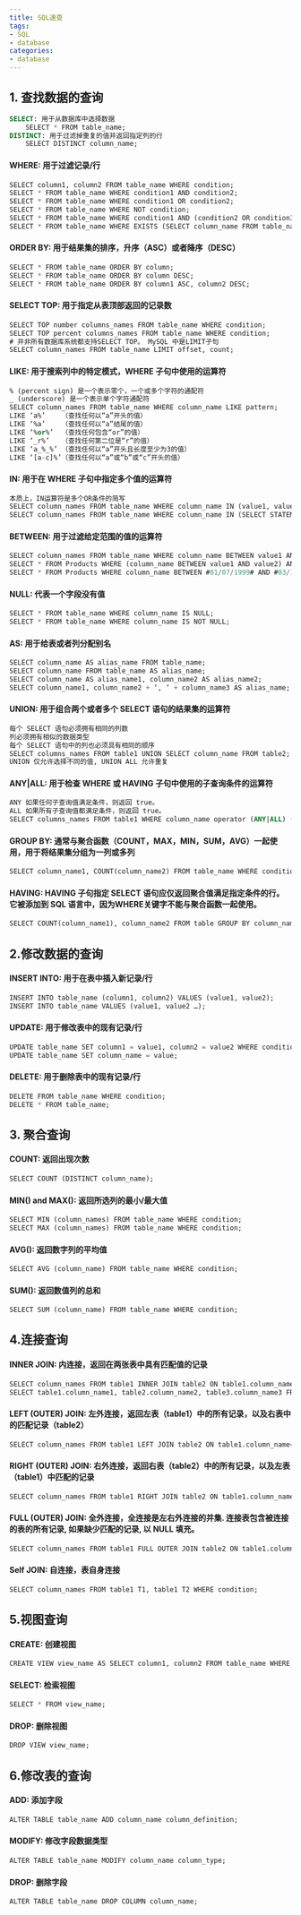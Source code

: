 ```yaml
---
title: SQL速查
tags:
- SQL
- database
categories:
- database
---
```


## 1. 查找数据的查询

```sql
SELECT: 用于从数据库中选择数据
	SELECT * FROM table_name;
DISTINCT: 用于过滤掉重复的值并返回指定列的行
	SELECT DISTINCT column_name;
```

#### **WHERE**: 用于过滤记录/行

```sql
SELECT column1, column2 FROM table_name WHERE condition;
SELECT * FROM table_name WHERE condition1 AND condition2;
SELECT * FROM table_name WHERE condition1 OR condition2;
SELECT * FROM table_name WHERE NOT condition;
SELECT * FROM table_name WHERE condition1 AND (condition2 OR condition3);
SELECT * FROM table_name WHERE EXISTS (SELECT column_name FROM table_name WHERE condition);
```

#### **ORDER BY**: 用于结果集的排序，升序（ASC）或者降序（DESC）

```sql
SELECT * FROM table_name ORDER BY column;
SELECT * FROM table_name ORDER BY column DESC;
SELECT * FROM table_name ORDER BY column1 ASC, column2 DESC;
```

#### **SELECT TOP**: 用于指定从表顶部返回的记录数

```sql
SELECT TOP number columns_names FROM table_name WHERE condition;
SELECT TOP percent columns_names FROM table_name WHERE condition;
# 并非所有数据库系统都支持SELECT TOP。 MySQL 中是LIMIT子句
SELECT column_names FROM table_name LIMIT offset, count;
```

#### **LIKE**: 用于搜索列中的特定模式，WHERE 子句中使用的运算符

```sql
% (percent sign) 是一个表示零个，一个或多个字符的通配符
_ (underscore) 是一个表示单个字符通配符
SELECT column_names FROM table_name WHERE column_name LIKE pattern;
LIKE ‘a%’    （查找任何以“a”开头的值）
LIKE ‘%a’    （查找任何以“a”结尾的值）
LIKE ‘%or%’  （查找任何包含“or”的值）
LIKE ‘_r%’   （查找任何第二位是“r”的值）
LIKE ‘a_%_%’ （查找任何以“a”开头且长度至少为3的值）
LIKE ‘[a-c]%’（查找任何以“a”或“b”或“c”开头的值）
```

#### **IN**: 用于在 WHERE 子句中指定多个值的运算符

```sql
本质上，IN运算符是多个OR条件的简写
SELECT column_names FROM table_name WHERE column_name IN (value1, value2, …);
SELECT column_names FROM table_name WHERE column_name IN (SELECT STATEMENT);
```

#### **BETWEEN**: 用于过滤给定范围的值的运算符

```sql
SELECT column_names FROM table_name WHERE column_name BETWEEN value1 AND value2;
SELECT * FROM Products WHERE (column_name BETWEEN value1 AND value2) AND NOT column_name2 IN (value3, value4);
SELECT * FROM Products WHERE column_name BETWEEN #01/07/1999# AND #03/12/1999#;
```

#### **NULL**: 代表一个字段没有值

```sql
SELECT * FROM table_name WHERE column_name IS NULL;
SELECT * FROM table_name WHERE column_name IS NOT NULL;
```

#### **AS**: 用于给表或者列分配别名

```sql
SELECT column_name AS alias_name FROM table_name;
SELECT column_name FROM table_name AS alias_name;
SELECT column_name AS alias_name1, column_name2 AS alias_name2;
SELECT column_name1, column_name2 + ‘, ‘ + column_name3 AS alias_name;
```

#### **UNION**: 用于组合两个或者多个 SELECT 语句的结果集的运算符

```sql
每个 SELECT 语句必须拥有相同的列数
列必须拥有相似的数据类型
每个 SELECT 语句中的列也必须具有相同的顺序
SELECT columns_names FROM table1 UNION SELECT column_name FROM table2;
UNION 仅允许选择不同的值, UNION ALL 允许重复
```

#### **ANY|ALL**: 用于检查 WHERE 或 HAVING 子句中使用的子查询条件的运算符

```sql
ANY 如果任何子查询值满足条件，则返回 true。
ALL 如果所有子查询值都满足条件，则返回 true。
SELECT columns_names FROM table1 WHERE column_name operator (ANY|ALL) (SELECT column_name FROM table_name WHERE condition);
```

#### **GROUP BY**: 通常与聚合函数（COUNT，MAX，MIN，SUM，AVG）一起使用，用于将结果集分组为一列或多列

```sql
SELECT column_name1, COUNT(column_name2) FROM table_name WHERE condition GROUP BY column_name1 ORDER BY COUNT(column_name2) DESC;
```

#### **HAVING**: HAVING 子句指定 SELECT 语句应仅返回聚合值满足指定条件的行。它被添加到 SQL 语言中，因为WHERE关键字不能与聚合函数一起使用。

```sql
SELECT COUNT(column_name1), column_name2 FROM table GROUP BY column_name2 HAVING COUNT(column_name1) > 5;
```



## 2.修改数据的查询

#### **INSERT INTO**: 用于在表中插入新记录/行

```sql
INSERT INTO table_name (column1, column2) VALUES (value1, value2);
INSERT INTO table_name VALUES (value1, value2 …);
```

#### **UPDATE**: 用于修改表中的现有记录/行

```sql
UPDATE table_name SET column1 = value1, column2 = value2 WHERE condition;
UPDATE table_name SET column_name = value;
```

#### **DELETE**: 用于删除表中的现有记录/行

```sql
DELETE FROM table_name WHERE condition;
DELETE * FROM table_name;
```


## 3. 聚合查询


#### **COUNT**: 返回出现次数

```sql
SELECT COUNT (DISTINCT column_name);
```

#### **MIN() and MAX()**: 返回所选列的最小/最大值

```sql
SELECT MIN (column_names) FROM table_name WHERE condition;
SELECT MAX (column_names) FROM table_name WHERE condition;
```

#### **AVG()**: 返回数字列的平均值

```sql
SELECT AVG (column_name) FROM table_name WHERE condition;
```

#### **SUM()**: 返回数值列的总和

```sql
SELECT SUM (column_name) FROM table_name WHERE condition;
```


## 4.连接查询

#### **INNER JOIN**: 内连接，返回在两张表中具有匹配值的记录

```sql
SELECT column_names FROM table1 INNER JOIN table2 ON table1.column_name=table2.column_name;
SELECT table1.column_name1, table2.column_name2, table3.column_name3 FROM ((table1 INNER JOIN table2 ON relationship) INNER JOIN table3 ON relationship);
```

#### **LEFT (OUTER) JOIN**: 左外连接，返回左表（table1）中的所有记录，以及右表中的匹配记录（table2）

```sql
SELECT column_names FROM table1 LEFT JOIN table2 ON table1.column_name=table2.column_name;
```

#### **RIGHT (OUTER) JOIN**: 右外连接，返回右表（table2）中的所有记录，以及左表（table1）中匹配的记录

```sql
SELECT column_names FROM table1 RIGHT JOIN table2 ON table1.column_name=table2.column_name;
```

#### **FULL (OUTER) JOIN**: 全外连接，全连接是左右外连接的并集. 连接表包含被连接的表的所有记录, 如果缺少匹配的记录, 以 NULL 填充。

```sql
SELECT column_names FROM table1 FULL OUTER JOIN table2 ON table1.column_name=table2.column_name;
```

#### **Self JOIN**: 自连接，表自身连接

```sql
SELECT column_names FROM table1 T1, table1 T2 WHERE condition;
```

## 5.视图查询

#### **CREATE**: 创建视图

```sql
CREATE VIEW view_name AS SELECT column1, column2 FROM table_name WHERE condition;
```

#### **SELECT**: 检索视图

```sql
SELECT * FROM view_name;
```

#### **DROP**: 删除视图

```sql
DROP VIEW view_name;
```


## 6.修改表的查询

#### **ADD**: 添加字段

```sql
ALTER TABLE table_name ADD column_name column_definition;
```

#### **MODIFY**: 修改字段数据类型

```sql
ALTER TABLE table_name MODIFY column_name column_type;
```

#### **DROP**: 删除字段

```sql
ALTER TABLE table_name DROP COLUMN column_name;
```